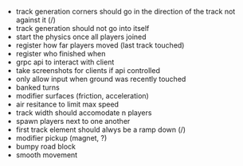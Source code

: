 * track generation corners should go in the direction of the track not against it (/)
* track generation should not go into itself
* start the physics once all players joined
* register how far players moved (last track touched)
* register who finished when
* grpc api to interact with client
* take screenshots for clients if api controlled
* only allow input when ground was recently touched
* banked turns
* modifier surfaces (friction, acceleration)
* air resitance to limit max speed
* track width should accomodate n players
* spawn players next to one another
* first track element should alwys be a ramp down (/)
* modifier pickup (magnet, ?)
* bumpy road block
* smooth movement
